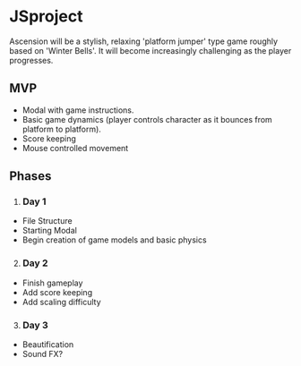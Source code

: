 # JSproject

Ascension will be a stylish, relaxing 'platform jumper' type game roughly based on 'Winter Bells'. It will become increasingly challenging as the player progresses.

## MVP ##
- Modal with game instructions.
- Basic game dynamics (player controls character as it bounces from platform to platform).
- Score keeping
- Mouse controlled movement

## Phases ##
1. ### Day 1 ###
- File Structure
- Starting Modal
- Begin creation of game models and basic physics

2. ### Day 2 ###
- Finish gameplay
- Add score keeping
- Add scaling difficulty

3. ### Day 3 ###
- Beautification
- Sound FX? 
